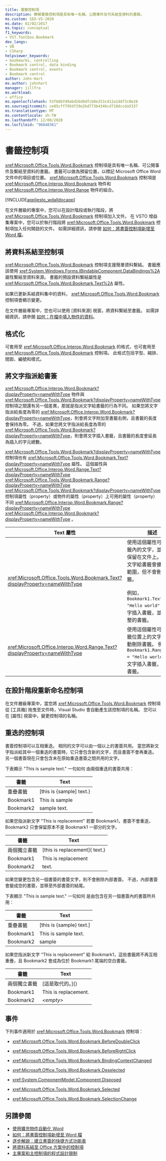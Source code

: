 ```yaml
---
title: 書籤控制項
description: 瞭解書簽控制項是具有唯一名稱、公開事件及可系結至資料的書簽。
ms.custom: SEO-VS-2020
ms.date: 02/02/2017
ms.topic: conceptual
f1_keywords:
- VST.Toolbox.Bookmark
dev_langs:
- VB
- CSharp
helpviewer_keywords:
- bookmarks, controlling
- Bookmark control, data binding
- Bookmark control, events
- Bookmark control
author: John-Hart
ms.author: johnhart
manager: jillfra
ms.workload:
- office
ms.openlocfilehash: 53f68bfd9abd26d9dfcb9e253c412a1ddf3c0e28
ms.sourcegitcommit: ce85cff795df29e2bd773b4346cd718dccda5337
ms.translationtype: MT
ms.contentlocale: zh-TW
ms.lasthandoff: 12/08/2020
ms.locfileid: "96848361"
---
```

# <a name="bookmark-control"></a>書籤控制項
  <xref:Microsoft.Office.Tools.Word.Bookmark> 控制項是具有唯一名稱、可公開事件及繫結至資料的書籤。 書籤可以做為預留位置，以標記 Microsoft Office Word 文件中的項目或位置。 <xref:Microsoft.Office.Tools.Word.Bookmark> 控制項是 <xref:Microsoft.Office.Interop.Word.Bookmark> 物件和 <xref:Microsoft.Office.Interop.Word.Range> 物件的組合。

 [!INCLUDE[appliesto_wdalldocapp](../vsto/includes/appliesto-wdalldocapp-md.md)]

 在文件層級的專案中，您可以在設計階段或執行階段，將 <xref:Microsoft.Office.Tools.Word.Bookmark> 控制項加入文件。 在 VSTO 增益集專案中，您可以於執行階段將 <xref:Microsoft.Office.Tools.Word.Bookmark> 控制項加入任何開啟的文件。 如需詳細資訊，請參閱 [如何：將書簽控制項新增至 Word 檔](../vsto/how-to-add-bookmark-controls-to-word-documents.md)。

## <a name="bind-data-to-the-control"></a>將資料系結至控制項
 <xref:Microsoft.Office.Tools.Word.Bookmark> 控制項支援簡單資料繫結。 書籤應該使用 <xref:System.Windows.Forms.IBindableComponent.DataBindings%2A> 屬性繫結至資料來源。 書籤的預設資料繫結屬性是 <xref:Microsoft.Office.Tools.Word.Bookmark.Text%2A> 屬性。

 如果已更新系結資料集中的資料， <xref:Microsoft.Office.Tools.Word.Bookmark> 控制項會顯示變更。

 在文件層級專案中，您也可以使用 [資料來源]  視窗，將資料繫結至書籤。 如需詳細資訊，請參閱 [如何：在檔中填入物件的資料](../vsto/how-to-populate-documents-with-data-from-objects.md)。

## <a name="formatting"></a>格式化
 可套用至 <xref:Microsoft.Office.Interop.Word.Bookmark> 的格式，也可套用至 <xref:Microsoft.Office.Tools.Word.Bookmark> 控制項。 此格式包括字型、縮排、間距、編號和樣式。

## <a name="assign-text-to-the-bookmark"></a>將文字指派給書簽
 <xref:Microsoft.Office.Interop.Word.Bookmark?displayProperty=nameWithType> 物件與 <xref:Microsoft.Office.Tools.Word.Bookmark?displayProperty=nameWithType> 控制項之間還有另一個差異，那就是指派文字給書籤的行為不同。 如果您將文字指派給長度為零的 <xref:Microsoft.Office.Interop.Word.Bookmark?displayProperty=nameWithType>，則會將文字附加至書籤右側，且書籤的長度會保持為零。 不過，如果您將文字指派給長度為零的 <xref:Microsoft.Office.Tools.Word.Bookmark?displayProperty=nameWithType>，則會將文字插入書籤，且書籤的長度會延長為插入的字元總數。

 <xref:Microsoft.Office.Tools.Word.Bookmark?displayProperty=nameWithType> 控制項也有 <xref:Microsoft.Office.Tools.Word.Bookmark.Text?displayProperty=nameWithType> 屬性。 這個屬性與 <xref:Microsoft.Office.Interop.Word.Range.Text?displayProperty=nameWithType> <xref:Microsoft.Office.Tools.Word.Bookmark.Range?displayProperty=nameWithType> <xref:Microsoft.Office.Tools.Word.Bookmark?displayProperty=nameWithType> 控制項屬性（property）或物件的屬性（property）上可用的屬性（property）不同 <xref:Microsoft.Office.Interop.Word.Bookmark.Range?displayProperty=nameWithType> <xref:Microsoft.Office.Interop.Word.Bookmark?displayProperty=nameWithType> 。

|Text 屬性|描述|
|-------------------|-----------------|
|<xref:Microsoft.Office.Tools.Word.Bookmark.Text?displayProperty=nameWithType>|使用這個屬性可顯示書籤內的文字，並將書籤保留在文件上。 指派文字給書籤會擴充書籤範圍，但不會刪除書籤。<br /><br /> 例如， `Bookmark1.Text = "Hello world"` 會將文字插入書籤，並保留完整的書籤。|
|<xref:Microsoft.Office.Interop.Word.Range.Text?displayProperty=nameWithType>|使用這個屬性可顯示書籤位置上的文字，並自動刪除書籤。 例如， `Bookmark1.Range.Text = "Hello world"` 會將文字插入書籤，並刪除書籤。|

## <a name="rename-the-control-at-design-time"></a>在設計階段重新命名控制項
 在文件層級專案中，當您將 <xref:Microsoft.Office.Tools.Word.Bookmark> 控制項從 [工具箱]  拖曳至文件時，Visual Studio 會自動產生該控制項的名稱。 您可以在 [屬性]  視窗中，變更控制項的名稱。

## <a name="overlapping-controls"></a>重迭的控制項
 書簽控制項可以互相重迭。 相同的文字可以由一個以上的書簽共用。 當您將新文字指派給其中一個重迭的書簽時，它只會包含新的文字，而且書簽不會再重迭。 另一個書簽現在只會包含未在原始重迭書簽之間共用的文字。

 下表顯示 "This is sample text." 一句如何 由兩個重迭的書簽共用：

|書籤|Text|
|--------------|----------|
|重疊書籤|[this is {sample] text.}|
|Bookmark1|This is sample|
|Bookmark2|sample text.|

 如果您指派新文字 "This is replacement" 若要 Bookmark1，書簽不會重迭，Bookmark2 只會保留原本不是 Bookmark1 一部分的文字。

|書籤|Text|
|--------------|----------|
|兩個獨立書籤|[this is replacement]{ text.}|
|Bookmark1|This is replacement|
|Bookmark2|text.|

如果您變更包含另一個書簽的書簽文字，則不會刪除內部書簽。 不過，內部書簽會變成空的書簽，並移至外部書簽的結尾。

下表顯示 "This is sample text." 一句如何 是由包含在另一個書簽內的書簽所共用：

|書籤|Text|
|--------------|----------|
|重疊書籤|[this is {sample} text.]|
|Bookmark1|This is sample text.|
|Bookmark2|sample|

 如果您指派新文字 "This is replacement" 給 Bookmark1，這些書籤將不再互相重疊，且 Bookmark2 會成為位於 Bookmark1 尾端的空白書籤。

|書籤|Text|
|--------------|----------|
|兩個獨立書籤|[這是取代的。]{}|
|Bookmark1|This is replacement.|
|Bookmark2|*\<empty>*|

## <a name="events"></a>事件

下列事件適用於 <xref:Microsoft.Office.Tools.Word.Bookmark> 控制項：

- <xref:Microsoft.Office.Tools.Word.Bookmark.BeforeDoubleClick>

- <xref:Microsoft.Office.Tools.Word.Bookmark.BeforeRightClick>

- <xref:Microsoft.Office.Tools.Word.Bookmark.BindingContextChanged>

- <xref:Microsoft.Office.Tools.Word.Bookmark.Deselected>

- <xref:System.ComponentModel.IComponent.Disposed>

- <xref:Microsoft.Office.Tools.Word.Bookmark.Selected>

- <xref:Microsoft.Office.Tools.Word.Bookmark.SelectionChange>

## <a name="see-also"></a>另請參閱

- [使用擴充物件自動化 Word](../vsto/automating-word-by-using-extended-objects.md)
- [如何：將書簽控制項新增至 Word 檔](../vsto/how-to-add-bookmark-controls-to-word-documents.md)
- [逐步解說：建立書簽的快捷方式功能表](../vsto/walkthrough-creating-shortcut-menus-for-bookmarks.md)
- [將資料系結至 Office 方案中的控制項](../vsto/binding-data-to-controls-in-office-solutions.md)
- [主專案和主控制項的程式設計限制](../vsto/programmatic-limitations-of-host-items-and-host-controls.md)